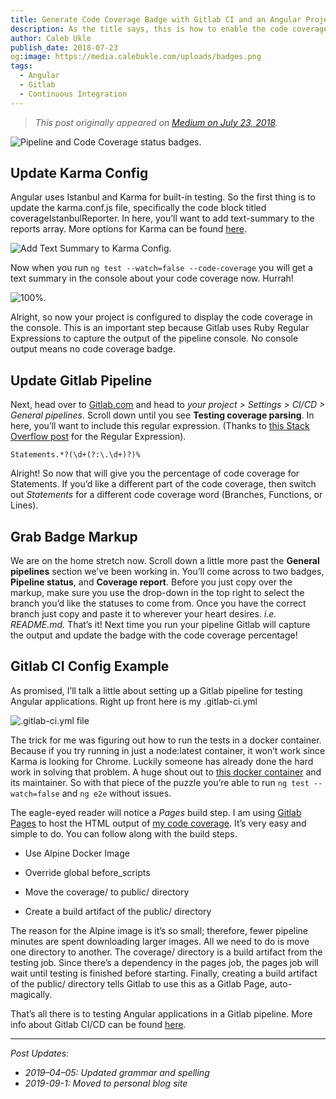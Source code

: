 ```yaml
---
title: Generate Code Coverage Badge with Gitlab CI and an Angular Project
description: As the title says, this is how to enable the code coverage badge with Angular on Gitlab CI. Also, I’ll show setting up a Gitlab pipeline for testing an Angular application at the end.
author: Caleb Ukle
publish_date: 2018-07-23
og:image: https://media.calebukle.com/uploads/badges.png
tags:
  - Angular
  - Gitlab
  - Continuous Integration
---
```


> _This post originally appeared on
> [Medium on July 23, 2018](https://medium.com/@caleb.ukle/code-coverage-badge-with-angular-karma-istanbul-on-gitlab-ci-9611b69ad7e)._

![Pipeline and Code Coverage status badges.](https://media.calebukle.com/uploads/badges.png)

## Update Karma Config

Angular uses Istanbul and Karma for built-in testing. So the first thing is to
update the karma.conf.js file, specifically the code block titled
coverageIstanbulReporter. In here, you’ll want to add text-summary to the
reports array. More options for Karma can be found
[here](https://github.com/mattlewis92/karma-coverage-istanbul-reporter#list-of-reporters-and-options).

![Add Text Summary to Karma Config.](https://media.calebukle.com/uploads/karma-config.png)

Now when you run `ng test --watch=false --code-coverage` you will get a text
summary in the console about your code coverage now. Hurrah!

![100%.](https://media.calebukle.com/uploads/coverage-output.png)

Alright, so now your project is configured to display the code coverage in the
console. This is an important step because Gitlab uses Ruby Regular Expressions
to capture the output of the pipeline console. No console output means no code
coverage badge.

## Update Gitlab Pipeline

Next, head over to [Gitlab.com](https://gitlab.com) and head to _your project >
Settings > CI/CD > General pipelines_. Scroll down until you see **Testing
coverage parsing**. In here, you’ll want to include this regular expression.
(Thanks to
[this Stack Overflow post](https://stackoverflow.com/questions/39658439/how-do-i-extract-test-coverage-from-the-istanbul-text-summary-reporter-with-a-re)
for the Regular Expression).

```regex
Statements.*?(\d+(?:\.\d+)?)%
```

Alright! So now that will give you the percentage of code coverage for
Statements. If you’d like a different part of the code coverage, then switch out
_Statements_ for a different code coverage word (Branches, Functions, or Lines).

## Grab Badge Markup

We are on the home stretch now. Scroll down a little more past the **General
pipelines** section we’ve been working in. You’ll come across to two badges,
**Pipeline status**, and **Coverage report**. Before you just copy over the
markup, make sure you use the drop-down in the top right to select the branch
you’d like the statuses to come from. Once you have the correct branch just copy
and paste it to wherever your heart desires. _i.e. README.md._ That’s it! Next
time you run your pipeline Gitlab will capture the output and update the badge
with the code coverage percentage!

## Gitlab CI Config Example

As promised, I’ll talk a little about setting up a Gitlab pipeline for testing
Angular applications. Right up front here is my .gitlab-ci.yml

![.gitlab-ci.yml file](https://media.calebukle.com/uploads/gitlab-config.png)

The trick for me was figuring out how to run the tests in a docker container.
Because if you try running in just a node:latest container, it won’t work since
Karma is looking for Chrome. Luckily someone has already done the hard work in
solving that problem. A huge shout out to
[this docker container](https://hub.docker.com/r/trion/ng-cli-karma/) and its
maintainer. So with that piece of the puzzle you’re able to run
`ng test --watch=false` and `ng e2e` without issues.

The eagle-eyed reader will notice a _Pages_ build step. I am using
[Gitlab Pages](https://about.gitlab.com/features/pages/) to host the HTML output
of [my code coverage](https://caleb-ukle.gitlab.io/shop-the-fridge/). It’s very
easy and simple to do. You can follow along with the build steps.

- Use Alpine Docker Image

- Override global before_scripts

- Move the coverage/ to public/ directory

- Create a build artifact of the public/ directory

The reason for the Alpine image is it’s so small; therefore, fewer pipeline
minutes are spent downloading larger images. All we need to do is move one
directory to another. The coverage/ directory is a build artifact from the
testing job. Since there’s a dependency in the pages job, the pages job will
wait until testing is finished before starting. Finally, creating a build
artifact of the public/ directory tells Gitlab to use this as a Gitlab Page,
auto-magically.

That’s all there is to testing Angular applications in a Gitlab pipeline. More
info about Gitlab CI/CD can be found
[here](https://about.gitlab.com/features/gitlab-ci-cd/).

---

_Post Updates:_

- _2019–04–05: Updated grammar and spelling_
- _2019-09-1: Moved to personal blog site_
